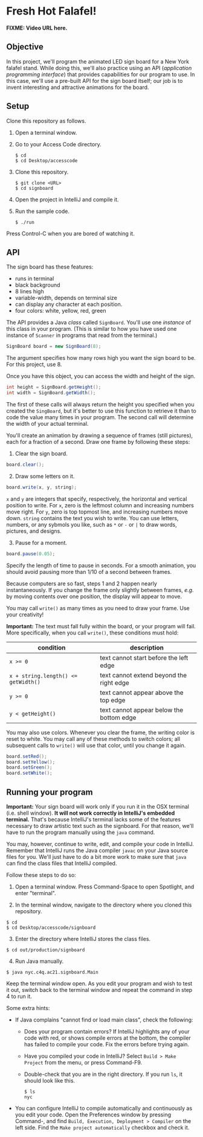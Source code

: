 Fresh Hot Falafel!
==

**FIXME: Video URL here.**

Objective
--

In this project, we'll program the animated LED sign board for a New York falafel stand.  While doing this, we'll also practice using an API (_application programming interface_) that provides capabilities for our program to use.  In this case, we'll use a pre-built API for the sign board itself; our job is to invent interesting and attractive animations for the board. 


Setup
--

Clone this repository as follows.

1. Open a terminal window.
2. Go to your Access Code directory.

   ```
   $ cd 
   $ cd Desktop/accesscode
   ```
   
3. Clone this repository.

   ```
   $ git clone <URL>
   $ cd signboard
   ```
   
4. Open the project in IntelliJ and compile it.
   
4. Run the sample code.

   ```
   $ ./run
   ```
   
Press Control-C when you are bored of watching it.


API
--

The sign board has these features:

* runs in terminal
* black background
* 8 lines high
* variable-width, depends on terminal size
* can display any character at each position.
* four colors: white, yellow, red, green

The API provides a Java _class_ called `SignBoard`. You'll use one _instance_ of this class in your program.  (This is similar to how you have used one instance of `Scanner` in programs that read from the terminal.)

```java
SignBoard board = new SignBoard(8);
```

The argument specifies how many rows high you want the sign board to be.  For this project, use 8.

Once you have this object, you can access the width and height of the sign.

```java
int height = SignBoard.getHeight();
int width = SignBoard.getWidth();
```

The first of these calls will always return the height you specified when you created the `SingBoard`, but it's better to use this function to retrieve it than to code the value many times in your program.  The second call will determine the width of your actual terminal.

You'll create an animation by drawing a sequence of frames (still pictures), each for a fraction of a second.  Draw one frame by following these steps:

1. Clear the sign board.

  ```java
  board.clear();
  ```

2. Draw some letters on it.

  ```java
  board.write(x, y, string);
  ```
  
  `x` and `y` are integers that specify, respectively, the horizontal and vertical position to write.  For `x`, zero is the leftmost column and increasing numbers move right.  For `y`, zero is top topmost line, and increasing numbers move down.  `string` contains the text you wish to write.  You can use letters, numbers, or any sybmols you like, such as `*` or `-` or `|` to draw words, pictures, and designs.
  
3. Pause for a moment.

  ```java
  board.pause(0.05);
  ```
   
   Specify the length of time to pause in seconds.  For a smooth animation, you should avoid pausing more than 1/10 of a second between frames.

Because computers are so fast, steps 1 and 2 happen nearly instantaneously.  If you change the frame only slightly between frames, _e.g._ by moving contents over one position, the display will appear to move.

You may call `write()` as many times as you need to draw your frame.  Use your creativity!  

**Important:** The text must fall fully within the board, or your program will fail.  More specifically, when you call `write()`, these conditions must hold:

| condition | description |
|-----------|-------------|
| `x >= 0` | text cannot start before the left edge |
| `x + string.length() <= getWidth()` | text cannot extend beyond the right edge |
| `y >= 0` | text cannot appear above the top edge |
| `y < getHeight()` | text cannot appear below the bottom edge |

You may also use colors.  Whenever you clear the frame, the writing color is reset to white.  You may call any of these methods to switch colors; all subsequent calls to `write()` will use that color, until you change it again.

```java
board.setRed();
board.setYellow();
board.setGreen();
board.setWhite();
```

Running your program
--

**Important:** Your sign board will work only if you run it in the OSX terminal (i.e. shell window).  **It will not work correctly in IntelliJ's embedded terminal.**  That's because IntelliJ's terminal lacks some of the features necessary to draw artistic text such as the signboard.  For that reason, we'll have to run the program manually using the `java` command.

You may, however, continue to write, edit, and compile your code in IntelliJ.  Remember that IntelliJ runs the Java compiler `javac` on your Java source files for you.  We'll just have to do a bit more work to make sure that `java` can find the class files that IntelliJ compiled.

Follow these steps to do so:

1. Open a terminal window.  Press Command-Space to open Spotlight, and enter "terminal".

2. In the terminal window, navigate to the directory where you cloned this repository.

  ```
  $ cd
  $ cd Desktop/accesscode/signboard
  ```

3. Enter the directory where IntelliJ stores the class files.

  ```
  $ cd out/production/signboard
  ```
  
4. Run Java manually.

  ```
  $ java nyc.c4q.ac21.signboard.Main
  ```
  
Keep the terminal window open.  As you edit your program and wish to test it out, switch back to the terminal window and repeat the command in step 4 to run it.

Some extra hints:

* If Java complains "cannot find or load main class", check the following:
  * Does your program contain errors?  If IntelliJ highlights any of your code with red, or shows compile errors at the bottom, the compiler has failed to compile your code.  Fix the errors before trying again.
  * Have you compiled your code in IntelliJ?  Select `Build > Make Project` from the menu, or press Command-F9.
  * Double-check that you are in the right directory.  If you run `ls`, it should look like this.
  
    ```
    $ ls
    nyc
    ```
* You can configure IntelliJ to compile automatically and continuously as you edit your code.  Open the Preferences window by pressing Command-, and find `Build, Execution, Deployment > Compiler` on the left side.  Find the `Make project automatically` checkbox and check it.


